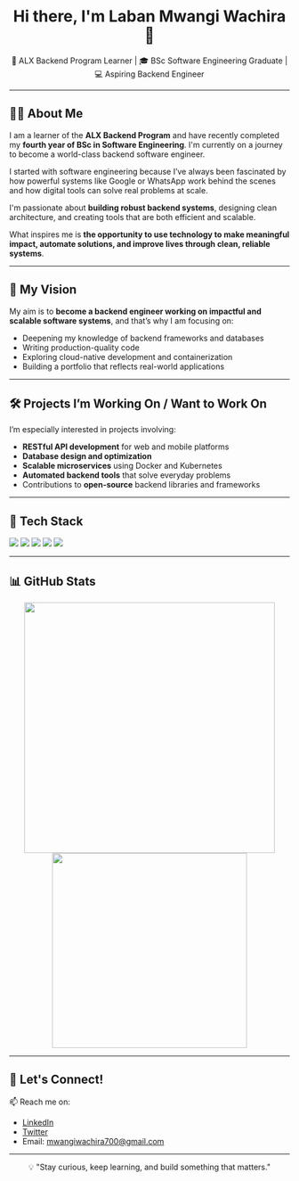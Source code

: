 <!-- HEADER -->
<h1 align="center">Hi there, I'm Laban Mwangi Wachira 👋</h1>

<p align="center">
  🚀 ALX Backend Program Learner | 🎓 BSc Software Engineering Graduate | 💻 Aspiring Backend Engineer
</p>

---

<!-- ABOUT SECTION -->
## 🙋‍♂️ About Me

I am a learner of the **ALX Backend Program** and have recently completed my **fourth year of BSc in Software Engineering**. I'm currently on a journey to become a world-class backend software engineer.

I started with software engineering because I’ve always been fascinated by how powerful systems like Google or WhatsApp work behind the scenes and how digital tools can solve real problems at scale.

I'm passionate about **building robust backend systems**, designing clean architecture, and creating tools that are both efficient and scalable.

What inspires me is **the opportunity to use technology to make meaningful impact, automate solutions, and improve lives through clean, reliable systems**.

---

<!-- VISION -->
## 🎯 My Vision

My aim is to **become a backend engineer working on impactful and scalable software systems**, and that’s why I am focusing on:

- Deepening my knowledge of backend frameworks and databases
- Writing production-quality code
- Exploring cloud-native development and containerization
- Building a portfolio that reflects real-world applications

---

<!-- PROJECT GOALS -->
## 🛠️ Projects I’m Working On / Want to Work On

I’m especially interested in projects involving:

- **RESTful API development** for web and mobile platforms
- **Database design and optimization**
- **Scalable microservices** using Docker and Kubernetes
- **Automated backend tools** that solve everyday problems
- Contributions to **open-source** backend libraries and frameworks

---

<!-- SKILLS -->
## 🧰 Tech Stack

<p align="left">
  <img src="https://img.shields.io/badge/Python-3670A0?style=for-the-badge&logo=python&logoColor=white"/>
  <img src="https://img.shields.io/badge/PostgreSQL-336791?style=for-the-badge&logo=postgresql&logoColor=white"/>
  <img src="https://img.shields.io/badge/Docker-2496ED?style=for-the-badge&logo=docker&logoColor=white"/>
  <img src="https://img.shields.io/badge/Linux-FCC624?style=for-the-badge&logo=linux&logoColor=black"/>
  <img src="https://img.shields.io/badge/Flask-black?style=for-the-badge&logo=flask&logoColor=white"/>
</p>

---

<!-- GITHUB STATS -->
## 📊 GitHub Stats

<p align="center">
  <img src="https://github-readme-stats.vercel.app/api?username=mwasngims&show_icons=true&theme=radical" width="450"/>
  <img src="https://github-readme-stats.vercel.app/api/top-langs/?username=[YourGitHubUsername]&layout=compact&theme=radical" width="350"/>
</p>

---

<!-- CONNECT WITH ME -->
## 🤝 Let's Connect!

📫 Reach me on:
- [LinkedIn](www.linkedin.com/in/laban-wachira)  
- [Twitter](https://x.com/labanwachira9)  
- Email: mwangiwachira700@gmail.com

---

<!-- FOOTER -->
<p align="center">
  💡 "Stay curious, keep learning, and build something that matters."  
</p>

